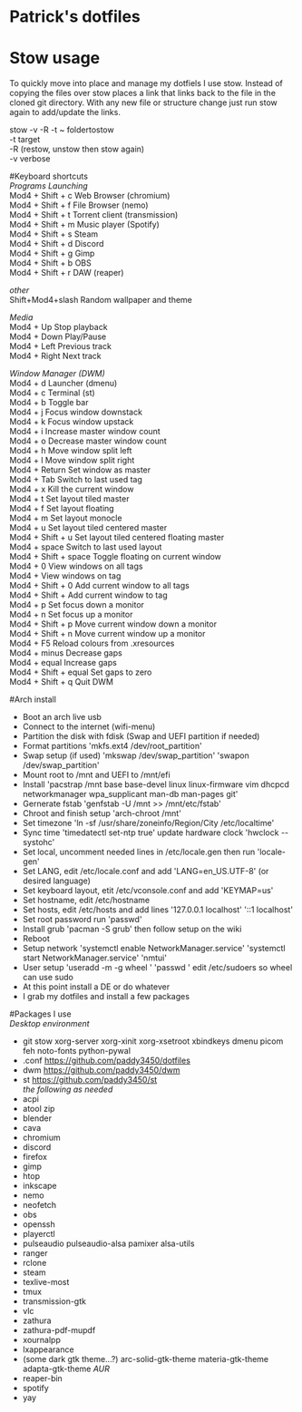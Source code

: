 # Patrick's dotfiles
# Stow usage
To quickly move into place and manage my dotfiels I use stow. Instead of copying the files over stow places a link that links back to the file in the cloned git directory. With any new file or structure change just run stow again to add/update the links.  

stow -v -R -t ~ foldertostow  
-t target   
-R (restow, unstow then stow again)  
-v verbose  

#Keyboard shortcuts  
*Programs Launching*  
Mod4 + Shift + c	      Web Browser (chromium)  
Mod4 + Shift + f	      File Browser (nemo)  
Mod4 + Shift + t	      Torrent client (transmission)  
Mod4 + Shift + m	      Music player (Spotify)  
Mod4 + Shift + s	      Steam  
Mod4 + Shift + d	      Discord  
Mod4 + Shift + g	      Gimp  
Mod4 + Shift + b	      OBS  
Mod4 + Shift + r	      DAW (reaper)  

*other*  
Shift+Mod4+slash 	Random wallpaper and theme

*Media*  
Mod4 + Up		Stop playback  
Mod4 + Down		Play/Pause  
Mod4 + Left		Previous track  
Mod4 + Right		Next track  

*Window Manager (DWM)*  
Mod4 + d		Launcher (dmenu)  
Mod4 + c		Terminal (st)  
Mod4 + b		Toggle bar  
Mod4 + j		Focus window downstack  
Mod4 + k		Focus window upstack  
Mod4 + i		Increase master window count  
Mod4 + o		Decrease master window count  
Mod4 + h		Move window split left  
Mod4 + l		Move window split right  
Mod4 + Return		Set window as master  
Mod4 + Tab		Switch to last used tag  
Mod4 + x		Kill the current window  
Mod4 + t		Set layout tiled master  
Mod4 + f		Set layout floating    
Mod4 + m		Set layout monocle  
Mod4 + u		Set layout tiled centered master  
Mod4 + Shift + u	Set layout tiled centered floating master  
Mod4 + space		Switch to last used layout  
Mod4 + Shift + space	Toggle floating on current window  
Mod4 + 0		View windows on all tags  
Mod4 + <num>		View windows on tag <num>  
Mod4 + Shift + 0	Add current window to all tags  
Mod4 + Shift + <num>	Add current window to tag <num>  
Mod4 + p		Set focus down a monitor  
Mod4 + n		Set focus up a monitor  
Mod4 + Shift + p	Move current window down a monitor  
Mod4 + Shift + n	Move current window up a monitor  
Mod4 + F5		Reload colours from .xresources  
Mod4 + minus		Decrease gaps  
Mod4 + equal		Increase gaps  
Mod4 + Shift + equal	Set gaps to zero  
Mod4 + Shift + q	Quit DWM  

#Arch install
- Boot an arch live usb
- Connect to the internet (wifi-menu)
- Partition the disk with fdisk (Swap and UEFI partition if needed)
- Format partitions 'mkfs.ext4 /dev/root_partition'
- Swap setup (if used) 'mkswap /dev/swap_partition' 'swapon /dev/swap_partition'
- Mount root to /mnt and UEFI to /mnt/efi
- Install 'pacstrap /mnt base base-devel linux linux-firmware vim dhcpcd networkmanager wpa_supplicant man-db man-pages git'
- Gernerate fstab 'genfstab -U /mnt >> /mnt/etc/fstab'
- Chroot and finish setup 'arch-chroot /mnt'
- Set timezone 'ln -sf /usr/share/zoneinfo/Region/City /etc/localtime'
- Sync time 'timedatectl set-ntp true' update hardware clock 'hwclock --systohc'
- Set local, uncomment needed lines in /etc/locale.gen then run 'locale-gen'
- Set LANG, edit /etc/locale.conf and add 'LANG=en_US.UTF-8' (or desired language)
- Set keyboard layout, etit /etc/vconsole.conf and add 'KEYMAP=us'
- Set hostname, edit /etc/hostname
- Set hosts, edit /etc/hosts and add lines '127.0.0.1 localhost' '::1 localhost'
- Set root password run 'passwd'
- Install grub 'pacman -S grub' then follow setup on the wiki
- Reboot
- Setup network 'systemctl enable NetworkManager.service' 'systemctl start NetworkManager.service' 'nmtui'
- User setup 'useradd -m -g wheel <username>' 'passwd <username>' edit /etc/sudoers so wheel can use sudo
- At this point install a DE or do whatever
- I grab my dotfiles and install a few packages

#Packages I use  
 *Desktop environment*
- git stow xorg-server xorg-xinit xorg-xsetroot xbindkeys dmenu picom feh noto-fonts python-pywal
- .conf https://github.com/paddy3450/dotfiles
- dwm https://github.com/paddy3450/dwm
- st https://github.com/paddy3450/st  
*the following as needed*
- acpi
- atool zip
- blender
- cava
- chromium
- discord
- firefox
- gimp
- htop
- inkscape
- nemo
- neofetch
- obs
- openssh
- playerctl
- pulseaudio pulseaudio-alsa pamixer alsa-utils
- ranger
- rclone
- steam
- texlive-most
- tmux
- transmission-gtk
- vlc
- zathura
- zathura-pdf-mupdf
- xournalpp
- lxappearance
- (some dark gtk theme...?) arc-solid-gtk-theme materia-gtk-theme adapta-gtk-theme
*AUR*
- reaper-bin
- spotify
- yay 
